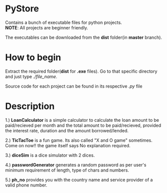 # PyStore
Contains a bunch of executable files for python projects.  
**NOTE**: All projects are beginner friendly.

The executables can be downloaded from the **dist** folder(in **master** branch).

# How to begin
Extract the required folder(**dist** for **.exe** files). Go to that specific directory and just type *./file_name*.

Source code for each project can be found in its respective *.py* file

# Description

1.) **LoanCalculator** is a simple calculator to calculate the loan amount to be paid/recieved per month and the total amount to be paid/recieved, provided the interest rate, duration and the amount borrowed/lended.

2.) **TicTacToe** is a fun game. Its also called "X and O game" sometimes. Come on now!! the game itself says No explanation required.

3.) **diceSim** is a dice simulator with 2 dices.

4.) **passwordGenerator** generates a random password as per user's minimum requirement of length, type of chars and numbers.

5.) **ph_no** provides you with the country name and service provider of a valid phone number.
